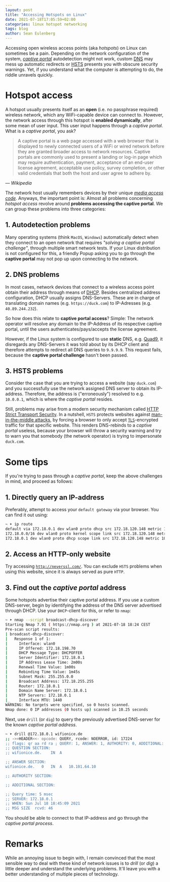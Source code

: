 ```yaml
---
layout: post
title: "Accessing Hotspots on Linux"
date: 2021-07-18T17:05:59+02:00
categories: linux hotspot networking
tags: blog
author: Sean Eulenberg
---
```


Accessing open wireless access points (aka _hotspots_) on Linux can sometimes be a pain. Depending on the network configuration of the system, [_captive portal_](https://www.wikiwand.com/en/Captive_portal) autodetection might not work, custom [DNS](https://www.wikiwand.com/en/Domain_Name_System) may mess up automatic redirects or [HSTS](https://www.wikiwand.com/en/HTTP_Strict_Transport_Security) presents you with obscure security warnings. Yet, if you understand what the computer is attempting to do, the riddle unravels quickly.

# Hotspot access
A hotspot usually presents itself as an __open__ (i.e. no passphrase required) wireless network, which any WiFi-capable device can connect to. However, the network access through this hotspot is __enabled dynamically__, after some mean of user input. This user input happens through a _captive portal_. What is a _captive portal_, you ask? 

> A captive portal is a web page accessed with a web browser that is displayed to newly connected users of a WiFi or wired network before they are granted broader access to network resources. Captive portals are commonly used to present a landing or log-in page which may require authentication, payment, acceptance of an end-user license agreement, acceptable use policy, survey completion, or other valid credentials that both the host and user agree to adhere by.

<cite>— Wikipedia</cite>

The network host usually remembers devices by their unique [_media access code_](https://www.wikiwand.com/en/Medium_access_control). Anyways, the important point is: Almost all problems concerning _hotspot access_ revolve around __problems accessing the captive portal__. We can group these problems into three categories:

## 1. Autodetection problems
Many operating systems (think `MacOS`, `Windows`) automatically detect when they connect to an open network that requires _"solving a captive portal challenge"_, through multiple smart network tests. If your Linux distribution is not configured for this, a friendly Popup asking you to go through the __captive portal__ may not pop up upon connecting to the network.

## 2. DNS problems
In most cases, network devices that connect to a wireless access point obtain their address through means of [DHCP](https://www.wikiwand.com/en/Dynamic_Host_Configuration_Protocol). Besides centralized address configuration, DHCP usually assigns DNS-Servers. These are in charge of translating domain names (e.g. `https://duck.com`) to IP-Adresses (e.g. `40.89.244.232`).

So how does this relate to __captive portal access__? Simple: The network operator will resolve any domain to the IP-Address of its respective captive portal, until the users authenticates/pays/accepts the license agreement.

However, if the Linux system is configured to use __static__ DNS, e.g. [Quad9](https://www.quad9.net/), it disregards any DNS-Servers it was told about by its DHCP client and therefore attempts to redirect all DNS queries to `9.9.9.9`. This request fails, because the __captive portal challenge__ hasn't been passed.

## 3. HSTS problems
Consider the case that you are trying to access a website (say `duck.com`) and you successfully use the network assigned DNS server to obtain its IP-address. Therefore, the address is ("erroneously") resolved to e.g. `10.0.0.1`, which is where the _captive portal_ resides.

Still, problems may arise from a modern security mechanism called [HTTP Strict Transport Security](https://www.quad9.net/). In a nutshell, `HSTS` protects websites against [man-in-the-middle attacks](https://www.wikiwand.com/en/Man-in-the-middle_attack), by forcing a browser to only accept [`TLS`](https://www.wikiwand.com/en/Transport_Layer_Security)-encrypted traffic for that specific website. This renders DNS-rebinds to a _captive portal_ useless, because your browser will throw a security warning and try to warn you that somebody (the network operator) is trying to impersonate `duck.com`. 

# Some tips
If you're trying to pass through a _captive portal_, keep the above challenges in mind, and proceed as follows:

## 1. Directly query an IP-address
Preferably, attempt to access your `default gateway` via your browser. You can find it out using:

```bash
~ ➤ ip route
default via 172.18.0.1 dev wlan0 proto dhcp src 172.18.120.148 metric 1024
172.18.0.0/16 dev wlan0 proto kernel scope link src 172.18.120.148 metric 1024
172.18.0.1 dev wlan0 proto dhcp scope link src 172.18.120.148 metric 1024ip route
```

## 2. Access an HTTP-only website
Try accessing [`http://neverssl.com/`](http://neverssl.com/). You can exclude `HSTS` problems when using this website, since it is always served as pure `HTTP`.

## 3. Find out the _captive portal_ address
Some hotspots advertise their captive portal address. If you use a custom DNS-server, begin by identifying the address of the DNS server advertised through DHCP. Use your `DHCP`-client for this, or refer to `nmap`:

```bash
~ ➤ nmap --script broadcast-dhcp-discover
Starting Nmap 7.91 ( https://nmap.org ) at 2021-07-18 18:24 CEST
Pre-scan script results:
| broadcast-dhcp-discover:
|   Response 1 of 1:
|     Interface: wlan0
|     IP Offered: 172.18.198.70
|     DHCP Message Type: DHCPOFFER
|     Server Identifier: 172.18.0.1
|     IP Address Lease Time: 2m00s
|     Renewal Time Value: 1m00s
|     Rebinding Time Value: 1m45s
|     Subnet Mask: 255.255.0.0
|     Broadcast Address: 172.18.255.255
|     Router: 172.18.0.1
|     Domain Name Server: 172.18.0.1
|     NTP Servers: 172.18.0.1
|_    Interface MTU: 1440
WARNING: No targets were specified, so 0 hosts scanned.
Nmap done: 0 IP addresses (0 hosts up) scanned in 10.25 seconds
```

Next, use `drill` (or `dig`) to query the previously advertised DNS-server for the known _captive portal address_.

```bash
~ ➤ drill @172.18.0.1 wifionice.de
;; ->>HEADER<<- opcode: QUERY, rcode: NOERROR, id: 17224
;; flags: qr aa rd ra ; QUERY: 1, ANSWER: 1, AUTHORITY: 0, ADDITIONAL: 0
;; QUESTION SECTION:
;; wifionice.de.	IN	A

;; ANSWER SECTION:
wifionice.de.	0	IN	A	10.101.64.10

;; AUTHORITY SECTION:

;; ADDITIONAL SECTION:

;; Query time: 5 msec
;; SERVER: 172.18.0.1
;; WHEN: Sun Jul 18 18:45:09 2021
;; MSG SIZE  rcvd: 46
```

You should be able to connect to that IP-address and go through the _captive portal process_.

# Remarks
While an annoying issue to begin with, I remain convinced that the most sensible way to deal with these kind of network issues is to _drill_ (or _dig_) a little deeper and understand the underlying problems. It'll leave you with a better understanding of multiple pieces of technology. 
